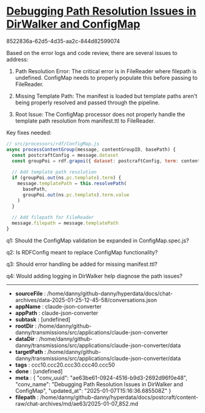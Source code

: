 # [Debugging Path Resolution Issues in DirWalker and ConfigMap](https://claude.ai/chat/ae63be61-0924-4516-b9d3-2692d96f0e48)

8522836a-62d5-4d35-aa2c-844d82599074

 Based on the error logs and code review, there are several issues to address:

1. Path Resolution Error:
The critical error is in FileReader where filepath is undefined. ConfigMap needs to properly populate this before passing to FileReader.

2. Missing Template Path:
The manifest is loaded but template paths aren't being properly resolved and passed through the pipeline.

3. Root Issue:
The ConfigMap processor does not properly handle the template path resolution from manifest.ttl to FileReader.

Key fixes needed:

```javascript
// src/processors/rdf/ConfigMap.js
async processContentGroup(message, contentGroupID, basePath) {
  const postcraftConfig = message.dataset
  const groupPoi = rdf.grapoi({ dataset: postcraftConfig, term: contentGroupID })
  
  // Add template path resolution
  if (groupPoi.out(ns.pc.template).term) {
    message.templatePath = this.resolvePath(
      basePath,
      groupPoi.out(ns.pc.template).term.value
    )
  }
  
  // Add filepath for FileReader
  message.filepath = message.templatePath
}
```

q1: Should the ConfigMap validation be expanded in ConfigMap.spec.js?  

q2: Is RDFConfig meant to replace ConfigMap functionality?

q3: Should error handling be added for missing manifest.ttl?

q4: Would adding logging in DirWalker help diagnose the path issues?

---

* **sourceFile** : /home/danny/github-danny/hyperdata/docs/chat-archives/data-2025-01-25-12-45-58/conversations.json
* **appName** : claude-json-converter
* **appPath** : claude-json-converter
* **subtask** : [undefined]
* **rootDir** : /home/danny/github-danny/transmissions/src/applications/claude-json-converter
* **dataDir** : /home/danny/github-danny/transmissions/src/applications/claude-json-converter/data
* **targetPath** : /home/danny/github-danny/transmissions/src/applications/claude-json-converter/data
* **tags** : ccc10.ccc20.ccc30.ccc40.ccc50
* **done** : [undefined]
* **meta** : {
  "conv_uuid": "ae63be61-0924-4516-b9d3-2692d96f0e48",
  "conv_name": "Debugging Path Resolution Issues in DirWalker and ConfigMap",
  "updated_at": "2025-01-07T15:16:36.685508Z"
}
* **filepath** : /home/danny/github-danny/hyperdata/docs/postcraft/content-raw/chat-archives/md/ae63/2025-01-07_852.md